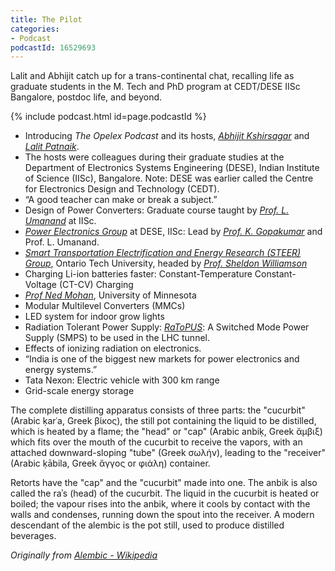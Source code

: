 ```yaml
---
title: The Pilot
categories:
- Podcast
podcastId: 16529693
---
```


Lalit and Abhijit catch up for a trans-continental chat, recalling life as graduate students in the M. Tech and PhD program at CEDT/DESE IISc Bangalore, postdoc life, and beyond.

{% include podcast.html id=page.podcastId %}

<!-- more -->

-   Introducing *The Opelex Podcast* and its hosts, [*Abhijit
    Kshirsagar*](https://iitdh.ac.in/~kabhijit/) and [*Lalit
    Patnaik*](https://twitter.com/lalitpatnaik).
-   The hosts were colleagues during their graduate studies at the
    Department of Electronics Systems Engineering (DESE), Indian
    Institute of Science (IISc), Bangalore. Note: DESE was earlier
    called the Centre for Electronics Design and Technology (CEDT).
-   “A good teacher can make or break a subject.”
-   Design of Power Converters: Graduate course taught by [*Prof. L.
    Umanand*](http://surya.dese.iisc.ac.in/lu/) at IISc.
-   [*Power Electronics
    Group*](https://dese.iisc.ac.in/power-electronics-lab/) at DESE,
    IISc: Lead by [*Prof. K.
    Gopakumar*](https://faculty.dese.iisc.ac.in/kgopakumar/) and
    Prof. L. Umanand.
-   [*Smart Transportation Electrification and Energy Research (STEER)
    Group*](https://engineering.ontariotechu.ca/steer/index.php),
    Ontario Tech University, headed by [*Prof. Sheldon
    Williamson*](https://ontariotechu.ca/experts/feas/sheldon-williamson.php)
-   Charging Li-ion batteries faster: Constant-Temperature
    Constant-Voltage (CT-CV) Charging
-   [*Prof Ned Mohan*](https://nedmohan.umn.edu/), University of
    Minnesota
-   Modular Multilevel Converters (MMCs)
-   LED system for indoor grow lights
-   Radiation Tolerant Power Supply:
    [*RaToPUS*](https://ohwr.org/project/psu-rad-acdc-230v-12v5v-110w/wikis/home):
    A Switched Mode Power Supply (SMPS) to be used in the LHC tunnel.
-   Effects of ionizing radiation on electronics.
-   “India is one of the biggest new markets for power electronics and
    energy systems.”
-   Tata Nexon: Electric vehicle with 300 km range
-   Grid-scale energy storage


The complete distilling apparatus consists of three parts: the "cucurbit" (Arabic ḳarʿa, Greek βίκος), the still pot containing the liquid to be distilled, which is heated by a flame; the "head" or "cap" (Arabic anbiḳ, Greek ἄμβιξ) which fits over the mouth of the cucurbit to receive the vapors, with an attached downward-sloping "tube" (Greek σωλήν), leading to the "receiver" (Arabic ḳābila, Greek ἄγγος or φιάλη) container.

<!-- more -->

Retorts have the "cap" and the "cucurbit" made into one. The anbik is also called the raʾs (head) of the cucurbit. The liquid in the cucurbit is heated or boiled; the vapour rises into the anbik, where it cools by contact with the walls and condenses, running down the spout into the receiver. A modern descendant of the alembic is the pot still, used to produce distilled beverages.

_Originally from [Alembic - Wikipedia](https://en.wikipedia.org/wiki/Alembic)_
